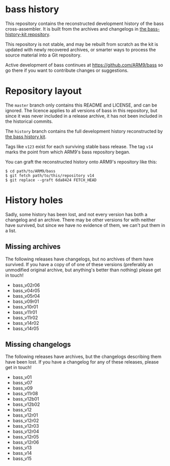 bass history
============

This repository contains
the reconstructed development history
of the bass cross-assembler.
It is built from the archives and changelogs
in [the bass-history-kit repository][kit].

[kit]: https://github.com/bass-assembler/bass-history-kit/

This repository is not stable,
and may be rebuilt from scratch
as the kit is updated with newly recovered archives,
or smarter ways to process the source material into a Git repository.

Active development of bass continues
at https://github.com/ARM9/bass
so go there if you want to contribute changes or suggestions.

Repository layout
=================

The `master` branch only contains this README and LICENSE,
and can be ignored.
The licence applies to all versions of bass in this repository,
but since it was never included in a release archive,
it has not been included in the historical commits.

The `history` branch contains the full development history reconstructed by
[the bass history kit][kit].

Tags like `v123` exist for each surviving stable bass release.
The tag `v14` marks the point from which ARM9's bass repository began.

You can graft the reconstructed history onto ARM9's repository like this:

    $ cd path/to/ARM9/bass
    $ git fetch path/to/this/repository v14
    $ git replace --graft 6da8424 FETCH_HEAD

History holes
=============

Sadly,
some history has been lost,
and not every version has both a changelog and an archive.
There may be other versions for with neither have survived,
but since we have no evidence of them,
we can't put them in a list.

Missing archives
----------------

The following releases have changelogs,
but no archives of them have survived.
If you have a copy of of one of these versions
(preferably an unmodified original archive, but anything's better than nothing)
please get in touch!

  - bass_v02r06
  - bass_v04r05
  - bass_v05r04
  - bass_v09r01
  - bass_v10r01
  - bass_v11r01
  - bass_v11r02
  - bass_v14r02
  - bass_v14r05

Missing changelogs
------------------

The following releases have archives,
but the changelogs describing them have been lost.
If you have a changelog for any of these releases,
please get in touch!

  - bass_v01
  - bass_v07
  - bass_v09
  - bass_v11r08
  - bass_v12b01
  - bass_v12b02
  - bass_v12
  - bass_v12r01
  - bass_v12r02
  - bass_v12r03
  - bass_v12r04
  - bass_v12r05
  - bass_v12r06
  - bass_v13
  - bass_v14
  - bass_v15
